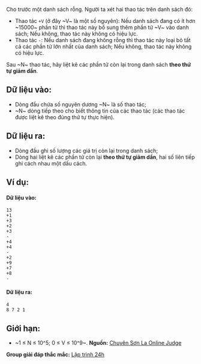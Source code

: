 Cho trước một danh sách rỗng. Người ta xét hai thao tác trên danh sách đó:
- Thao tác `+V` (ở đây ~V~ là một số nguyên): Nếu danh sách đang có ít hơn ~15000~ phần tử thì thao tác này bổ sung thêm phần tử ~V~ vào danh sách; Nếu không, thao tác này không có hiệu lực.
- Thao tác `-`: Nếu danh sách đang không rỗng thì thao tác này loại bỏ tất cả các phần tử lớn nhất của danh sách; Nếu không, thao tác này không có hiệu lực.

Sau ~N~ thao tác, hãy liệt kê các phần tử còn lại trong danh sách **theo thứ tự giảm dần**.

## Dữ liệu vào:
- Dòng đầu chứa số nguyên dương ~N~ là số thao tác;
- ~N~ dòng tiếp theo cho biết thông tin của các thao tác (các thao tác được liệt kê theo đúng thứ tự thực hiện).

## Dữ liệu ra:
- Dòng đầu ghi số lượng các giá trị còn lại trong danh sách;
- Dòng hai liệt kê các phần tử còn lại **theo thứ tự giảm dần**, hai số liên tiếp ghi cách nhau một dấu cách.

## Ví dụ:
#### Dữ liệu vào:
```
13
+1
+3
+2
+3
-
+4
+4
-
+2
+9
+7
+8
-
```

#### Dữ liệu ra:
```
4
8 7 2 1
```

## Giới hạn:
- ~1 ≤ N ≤ 10^5;  0 ≤ V ≤ 10^9~.
**Nguồn:** [Chuyên Sơn La Online Judge](http://csloj.ddns.net/)

**Group giải đáp thắc mắc:** [Lập trình 24h](https://www.facebook.com/groups/1386904321519984)